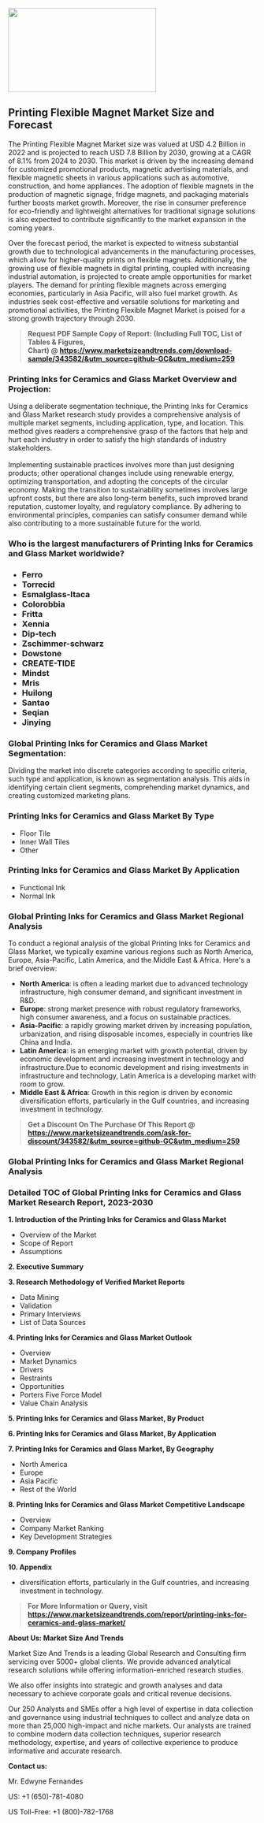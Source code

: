<p><img class="alignnone size-medium wp-image-20088" src="https://ffe5etoiles.com/wp-content/uploads/2024/12/MST1-300x171.png" alt="" width="300" height="171" /></p><h2>Printing Flexible Magnet Market Size and Forecast</h2><p>The Printing Flexible Magnet Market size was valued at USD 4.2 Billion in 2022 and is projected to reach USD 7.8 Billion by 2030, growing at a CAGR of 8.1% from 2024 to 2030. This market is driven by the increasing demand for customized promotional products, magnetic advertising materials, and flexible magnetic sheets in various applications such as automotive, construction, and home appliances. The adoption of flexible magnets in the production of magnetic signage, fridge magnets, and packaging materials further boosts market growth. Moreover, the rise in consumer preference for eco-friendly and lightweight alternatives for traditional signage solutions is also expected to contribute significantly to the market expansion in the coming years.</p><p>Over the forecast period, the market is expected to witness substantial growth due to technological advancements in the manufacturing processes, which allow for higher-quality prints on flexible magnets. Additionally, the growing use of flexible magnets in digital printing, coupled with increasing industrial automation, is projected to create ample opportunities for market players. The demand for printing flexible magnets across emerging economies, particularly in Asia Pacific, will also fuel market growth. As industries seek cost-effective and versatile solutions for marketing and promotional activities, the Printing Flexible Magnet Market is poised for a strong growth trajectory through 2030.</p></p><blockquote id="" class=""><strong>Request PDF Sample Copy of Report: (Including Full TOC, List of Tables &amp; Figures, Chart)&nbsp;@&nbsp;<strong><a href="https://www.marketsizeandtrends.com/download-sample/343582/&utm_source=github-GC&utm_medium=259" target="_blank">https://www.marketsizeandtrends.com/download-sample/343582/&utm_source=github-GC&utm_medium=259</a></strong></strong></blockquote><h3 id="" class="">Printing Inks for Ceramics and Glass Market&nbsp;Overview and Projection:</h3><p id="" class="">Using a deliberate segmentation technique, the Printing Inks for Ceramics and Glass Market research study provides a comprehensive analysis of multiple market segments, including application, type, and location. This method gives readers a comprehensive grasp of the factors that help and hurt each industry in order to satisfy the high standards of industry stakeholders. <br /> <br />Implementing sustainable practices involves more than just designing products; other operational changes include using renewable energy, optimizing transportation, and adopting the concepts of the circular economy. Making the transition to sustainability sometimes involves large upfront costs, but there are also long-term benefits, such improved brand reputation, customer loyalty, and regulatory compliance. By adhering to environmental principles, companies can satisfy consumer demand while also contributing to a more sustainable future for the world.</p><h3 id="" class="">Who is the largest manufacturers of&nbsp;Printing Inks for Ceramics and Glass Market worldwide?</h3><h3 class=""><p><ul><li>Ferro </li><li> Torrecid </li><li> Esmalglass-Itaca </li><li> Colorobbia </li><li> Fritta </li><li> Xennia </li><li> Dip-tech </li><li> Zschimmer-schwarz </li><li> Dowstone </li><li> CREATE-TIDE </li><li> Mindst </li><li> Mris </li><li> Huilong </li><li> Santao </li><li> Seqian </li><li> Jinying</li></ul></p></h3><h3 id="" class="">Global&nbsp;Printing Inks for Ceramics and Glass Market Segmentation:</h3><p id="" class="">Dividing the market into discrete categories according to specific criteria, such type and application, is known as segmentation analysis. This aids in identifying certain client segments, comprehending market dynamics, and creating customized marketing plans.</p><h3 id="" class="">Printing Inks for Ceramics and Glass Market&nbsp;By Type</h3><p><p><ul><li>Floor Tile</li><li> Inner Wall Tiles</li><li> Other</p></li></ul></p></p><h3 id="" class="">Printing Inks for Ceramics and Glass Market&nbsp;By Application</h3><p class=""><p><ul><li>Functional Ink</li><li> Normal Ink</li></ul></p></p><h3 id="" class="">Global Printing Inks for Ceramics and Glass Market Regional Analysis</h3><p id="" class="">To conduct a regional analysis of the global Printing Inks for Ceramics and Glass Market, we typically examine various regions such as North America, Europe, Asia-Pacific, Latin America, and the Middle East &amp; Africa. Here's a brief overview:</p><ul><li><strong>North America</strong>: is often a leading market due to advanced technology infrastructure, high consumer demand, and significant investment in R&amp;D.</li><li><strong>Europe</strong>: strong market presence with robust regulatory frameworks, high consumer awareness, and a focus on sustainable practices.</li><li><strong>Asia-Pacific</strong>: a rapidly growing market driven by increasing population, urbanization, and rising disposable incomes, especially in countries like China and India.</li><li><strong>Latin America</strong>: is an emerging market with growth potential, driven by economic development and increasing investment in technology and infrastructure.Due to economic development and rising investments in infrastructure and technology, Latin America is a developing market with room to grow.</li><li><strong>Middle East &amp; Africa</strong>: Growth in this region is driven by economic diversification efforts, particularly in the Gulf countries, and increasing investment in technology.</li></ul><blockquote id="" class=""><strong>Get a Discount On The Purchase Of This Report @ <strong><a href="https://www.marketsizeandtrends.com/ask-for-discount/343582/&utm_source=github-GC&utm_medium=259" target="_blank">https://www.marketsizeandtrends.com/ask-for-discount/343582/&utm_source=github-GC&utm_medium=259</a></strong></strong></blockquote><h3 id="" class="">Global Printing Inks for Ceramics and Glass Market Regional Analysis</h3><h3 id="" class="">Detailed TOC of Global Printing Inks for Ceramics and Glass Market Research Report, 2023-2030</h3><p id="" class=""><strong>1. Introduction of the Printing Inks for Ceramics and Glass Market</strong></p><ul><li>Overview of the Market</li><li>Scope of Report</li><li>Assumptions</li></ul><p id="" class=""><strong>2. Executive Summary</strong></p><p id="" class=""><strong>3. Research Methodology of Verified Market Reports</strong></p><ul><li>Data Mining</li><li>Validation</li><li>Primary Interviews</li><li>List of Data Sources</li></ul><p id="" class=""><strong>4. Printing Inks for Ceramics and Glass Market Outlook</strong></p><ul><li>Overview</li><li>Market Dynamics</li><li>Drivers</li><li>Restraints</li><li>Opportunities</li><li>Porters Five Force Model</li><li>Value Chain Analysis</li></ul><p id="" class=""><strong>5. Printing Inks for Ceramics and Glass Market, By Product</strong></p><p id="" class=""><strong>6. Printing Inks for Ceramics and Glass Market, By Application</strong></p><p id="" class=""><strong>7. Printing Inks for Ceramics and Glass Market, By Geography</strong></p><ul><li>North America</li><li>Europe</li><li>Asia Pacific</li><li>Rest of the World</li></ul><p id="" class=""><strong>8. Printing Inks for Ceramics and Glass Market Competitive Landscape</strong></p><ul><li>Overview</li><li>Company Market Ranking</li><li>Key Development Strategies</li></ul><p id="" class=""><strong>9. Company Profiles</strong></p><p id="" class=""><strong>10. Appendix</strong></p><ul><li>diversification efforts, particularly in the Gulf countries, and increasing investment in technology.</li></ul><blockquote id="" class=""><strong>For More Information or Query, visit <strong><strong><a href="https://www.marketsizeandtrends.com/report/printing-inks-for-ceramics-and-glass-market/" target="_blank">https://www.marketsizeandtrends.com/report/printing-inks-for-ceramics-and-glass-market/</a></strong></strong></strong></blockquote><p id="" class=""><strong>About Us: Market Size And Trends</strong></p><p id="" class="">Market Size And Trends is a leading Global Research and Consulting firm servicing over 5000+ global clients. We provide advanced analytical research solutions while offering information-enriched research studies.</p><p id="" class="">We also offer insights into strategic and growth analyses and data necessary to achieve corporate goals and critical revenue decisions.</p><p id="" class="">Our 250 Analysts and SMEs offer a high level of expertise in data collection and governance using industrial techniques to collect and analyze data on more than 25,000 high-impact and niche markets. Our analysts are trained to combine modern data collection techniques, superior research methodology, expertise, and years of collective experience to produce informative and accurate research.</p><p id="" class=""><strong>Contact us:</strong></p><p id="" class="">Mr. Edwyne Fernandes</p><p id="" class="">US: +1 (650)-781-4080</p><p id="" class="">US Toll-Free: +1 (800)-782-1768</p>
